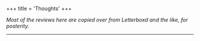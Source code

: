 +++
title = 'Thoughts'
+++

*Most of the reviews here are copied over from Letterboxd and the like, for posterity.*

-----